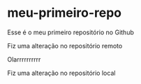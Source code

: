# meu-primeiro-repo
Esse é o meu primeiro repositório no Github

Fiz uma alteração no repositório remoto

Olarrrrrrrrrr

Fiz uma alteração no repositório local
